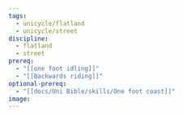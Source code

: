 ```yaml
---
tags:
  - unicycle/flatland
  - unicycle/street
discipline:
  - flatland
  - street
prereq:
  - "[[one foot idling]]"
  - "[[Backwards riding]]"
optional-prereq:
  - "[[docs/Uni Bible/skills/One foot coast]]"
image: 
---
```

